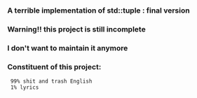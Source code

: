 ### A terrible implementation of std::tuple : final version

### Warning!! this project is still incomplete

### I don't want to maintain it anymore

### Constituent of this project:
     99% shit and trash English
     1% lyrics
